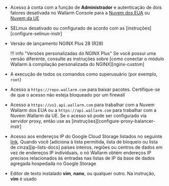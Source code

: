 * Acesso à conta com a função de **Administrador** e autenticação de dois fatores desativada no Wallarm Console para a [Nuvem dos EUA](https://us1.my.wallarm.com/) ou [Nuvem da UE](https://my.wallarm.com/)
* SELinux desativado ou configurado de acordo com as [instruções][configure-selinux-instr]
* Versão de lançamento NGINX Plus 28 (R28)

    !!! info "Versões personalizadas do NGINX Plus"
        Se você possui uma versão diferente, consulte as instruções sobre [como conectar o módulo Wallarm à compilação personalizada do NGINX][nginx-custom]
* A execução de todos os comandos como superusuário (por exemplo, `root`)
* Acesso a `https://repo.wallarm.com` para baixar pacotes. Certifique-se de que o acesso não esteja bloqueado por um firewall
* Acesso a `https://us1.api.wallarm.com` para trabalhar com a Nuvem Wallarm dos EUA ou a `https://api.wallarm.com` para trabalhar com a Nuvem Wallarm da UE. Se o acesso só pode ser configurado via servidor proxy, então use as [instruções][configure-proxy-balancer-instr]
* Acesso aos endereços IP do Google Cloud Storage listados no seguinte [link](https://www.gstatic.com/ipranges/goog.json). Quando você [adiciona à lista permitida, lista de bloqueio ou lista de cinza][ip-lists-docs] países inteiros, regiões ou centros de dados em vez de endereços IP individuais, o nó Wallarm obtém endereços IP precisos relacionados às entradas nas listas de IP da base de dados agregada hospedada no Google Storage
* Editor de texto instalado **vim**, **nano**, ou qualquer outro. Na instrução, **vim** é usado
